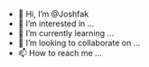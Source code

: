 - 👋 Hi, I’m @Joshfak
- 👀 I’m interested in ...
- 🌱 I’m currently learning ...
- 💞️ I’m looking to collaborate on ...
- 📫 How to reach me ...

<!---
Joshfak/Joshfak is a ✨ special ✨ repository because its `README.md` (this file) appears on your GitHub profile.
You can click the Preview link to take a look at your changes.
--->

